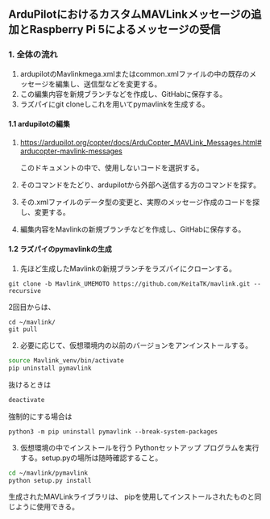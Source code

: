## ArduPilotにおけるカスタムMAVLinkメッセージの追加とRaspberry Pi 5によるメッセージの受信

### 1. 全体の流れ
1. ardupilotのMavlinkmega.xmlまたはcommon.xmlファイルの中の既存のメッセージを編集し、送信型などを変更する。
2. この編集内容を新規ブランチなどを作成し、GitHabに保存する。
3. ラズパイにgit cloneしこれを用いてpymavlinkを生成する。


#### 1.1 ardupilotの編集

1. https://ardupilot.org/copter/docs/ArduCopter_MAVLink_Messages.html#arducopter-mavlink-messages
   
   このドキュメントの中で、使用しないコードを選択する。
2. そのコマンドをたどり、ardupilotから外部へ送信する方のコマンドを探す。
3. その.xmlファイルのデータ型の変更と、実際のメッセージ作成のコードを探し、変更する。
4. 編集内容をMavlinkの新規ブランチなどを作成し、GitHabに保存する。


#### 1.2 ラズパイのpymavlinkの生成

1. 先ほど生成したMavlinkの新規ブランチをラズパイにクローンする。
   
```bosh
git clone -b Mavlink_UMEMOTO https://github.com/KeitaTK/mavlink.git --recursive
```
2回目からは、
```bosh
cd ~/mavlink/
git pull
```

2. 必要に応じて、仮想環境内の以前のバージョンをアンインストールする。
```bash
source Mavlink_venv/bin/activate   
pip uninstall pymavlink
```
抜けるときは
```bash 
deactivate
```

強制的にする場合は

```bosh
python3 -m pip uninstall pymavlink --break-system-packages
```
3. 仮想環境の中でインストールを行う
Pythonセットアップ プログラムを実行する。setup.pyの場所は随時確認すること。
```bash 
cd ~/mavlink/pymavlink 
python setup.py install
```
生成されたMAVLinkライブラリは、 pipを使用してインストールされたものと同じように使用できる。
